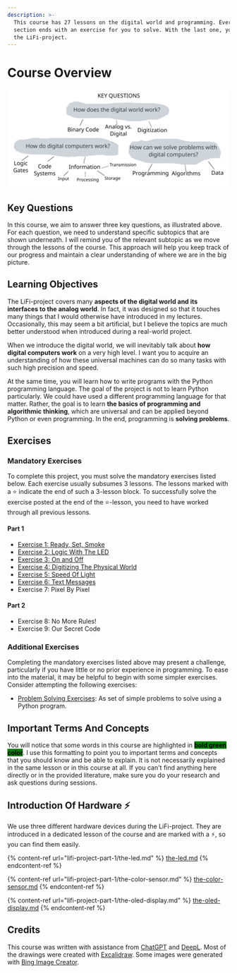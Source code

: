 ```yaml
---
description: >-
  This course has 27 lessons on the digital world and programming. Every 3rd
  section ends with an exercise for you to solve. With the last one, you finish
  the LiFi-project.
---
```


# Course Overview

<img src=".gitbook/assets/file.excalidraw.svg" alt="" class="gitbook-drawing">

## Key Questions

In this course, we aim to answer three key questions, as illustrated above. For each question, we need to understand specific subtopics that are shown underneath. I will remind you of the relevant subtopic as we move through the lessons of the course. This approach will help you keep track of our progress and maintain a clear understanding of where we are in the big picture.

## Learning Objectives

The LiFi-project covers many **aspects of the digital world and its interfaces to the analog world**. In fact, it was designed so that it touches many things that I would otherwise have introduced in my lectures. Occasionally, this may seem a bit artificial, but I believe the topics are much better understood when introduced during a real-world project.

When we introduce the digital world, we will inevitably talk about **how digital computers work** on a very high level. I want you to acquire an understanding of how these universal machines can do so many tasks with such high precision and speed.

At the same time, you will learn how to write programs with the Python programming language. The goal of the project is not to learn Python particularly. We could have used a different programming language for that matter. Rather, the goal is to learn **the basics of programming and algorithmic thinking**, which are universal and can be applied beyond Python or even programming.  In the end, programming is **solving problems**.

## Exercises

### Mandatory Exercises

To complete this project, you must solve the mandatory exercises listed below. Each exercise usually subsumes 3 lessons. The lessons marked with a ⭐ indicate the end of such a 3-lesson block. To successfully solve the exercise posted at the end of the ⭐-lesson, you need to have worked through all previous lessons.

#### Part 1

* [Exercise 1: Ready, Set, Smoke](https://winf-hsos.github.io/lifi-exercises/exercises/01_exercise_ready_set_smoke.pdf)
* [Exercise 2: Logic With The LED](https://winf-hsos.github.io/lifi-exercises/exercises/02_exercise_logic_with_the_led.pdf)
* [Exercise 3: On and Off](https://winf-hsos.github.io/lifi-exercises/exercises/03_exercise_on_and_off.pdf)
* [Exercise 4: Digitizing The Physical World](https://winf-hsos.github.io/lifi-exercises/exercises/04_exercise_digitizing_the_physical_world.pdf)
* [Exercise 5: Speed Of Light](https://winf-hsos.github.io/lifi-exercises/exercises/05_exercise_speed_of_light.pdf)
* [Exercise 6: Text Messages](https://winf-hsos.github.io/lifi-exercises/exercises/06_exercise_text_messages.pdf)
* Exercise 7: Pixel By Pixel

#### Part 2

* Exercise 8: No More Rules!
* Exercise 9: Our Secret Code

### Additional Exercises

Completing the mandatory exercises listed above may present a challenge, particularly if you have little or no prior experience in programming. To ease into the material, it may be helpful to begin with some simpler exercises. Consider attempting the following exercises:

* [Problem Solving Exercises](https://winf-hsos.github.io/lifi-exercises/python_introduction/lifi_problem_solving_exercises.pdf): As set of simple problems to solve using a Python program.

## Important Terms And Concepts

You will notice that some words in this course are highlighted in <mark style="background-color:green;">**bold green color**</mark>. I use this formatting to point you to important terms and concepts that you should know and be able to explain. It is not necessarily explained in the same lesson or in this course at all. If you can't find anything here directly or in the provided literature, make sure you do your research and ask questions during sessions.

## Introduction Of Hardware ⚡

We use three different hardware devices during the LiFi-project. They are introduced in a dedicated lesson of the course and are marked with a ⚡, so you can find them easily.

{% content-ref url="lifi-project-part-1/the-led.md" %}
[the-led.md](lifi-project-part-1/the-led.md)
{% endcontent-ref %}

{% content-ref url="lifi-project-part-1/the-color-sensor.md" %}
[the-color-sensor.md](lifi-project-part-1/the-color-sensor.md)
{% endcontent-ref %}

{% content-ref url="lifi-project-part-1/the-oled-display.md" %}
[the-oled-display.md](lifi-project-part-1/the-oled-display.md)
{% endcontent-ref %}

## Credits

This course was written with assistance from [ChatGPT](https://chat.openai.com/) and [DeepL](https://www.deepl.com/translator). Most of the drawings were created with [Excalidraw](https://excalidraw.com/). Some images were generated with [Bing Image Creator](https://www.bing.com/images/create).
